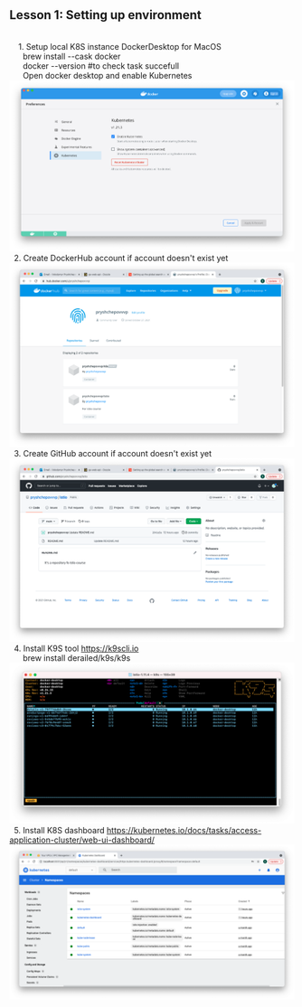 &nbsp;&nbsp;<h2>Lesson 1: Setting up environment </h2><br>
&nbsp;&nbsp;&nbsp;&nbsp;1. Setup local K8S instance DockerDesktop for MacOS <br>
&nbsp;&nbsp;&nbsp;&nbsp;&nbsp;&nbsp;brew install --cask docker <br>
&nbsp;&nbsp;&nbsp;&nbsp;&nbsp;&nbsp;docker --version #to check task succefull <br>
&nbsp;&nbsp;&nbsp;&nbsp;&nbsp;&nbsp;Open  docker desktop and enable Kubernetes
![Screenshot](Lesson1/k8s_in_dd.png)
&nbsp;&nbsp;2. Create DockerHub account if account doesn't exist yet
![Screenshot](Lesson1/DockerHub.png)
&nbsp;&nbsp;3. Create GitHub account if account doesn't exist yet
![Screenshot](Lesson1/GitHub.png)
&nbsp;&nbsp;4. Install K9S tool https://k9scli.io <br>
&nbsp;&nbsp;&nbsp;&nbsp;&nbsp;&nbsp;brew install derailed/k9s/k9s <br>
![Screenshot](Lesson1/k9s.png)
&nbsp;&nbsp;5. Install K8S dashboard https://kubernetes.io/docs/tasks/access-application-cluster/web-ui-dashboard/ <br>
![Screenshot](Lesson1/K8S_dashboard.png)